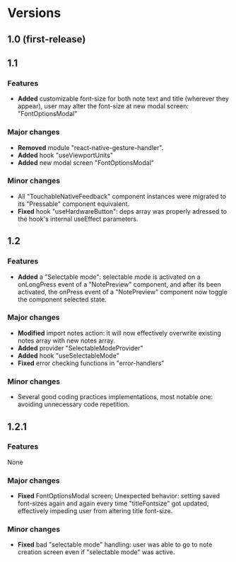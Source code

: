 # Versions

## 1.0 (first-release)

## 1.1

### Features

- **Added** customizable font-size for both note text and title (wherever they appear), user may alter the font-size at new modal screen: "FontOptionsModal"

### Major changes

- **Removed** module "react-native-gesture-handler".
- **Added** hook "useViewportUnits"
- **Added** new modal screen "FontOptionsModal"

### Minor changes 
- All "TouchableNativeFeedback" component instances were migrated to its "Pressable" component equivalent.
- **Fixed** hook "useHardwareButton": deps array was properly adressed to the hook's internal useEffect parameters.

## 1.2

### Features

- **Added** a "Selectable mode": selectable mode is activated on a onLongPress event of a "NotePreview" component, and after its been activated, the onPress event of a "NotePreview" component now toggle the component selected state.

### Major changes

- **Modified** import notes action: it will now effectively overwrite existing notes array with new notes array. 
- **Added** provider "SelectableModeProvider"
- **Added** hook "useSelectableMode"
- **Fixed** error checking functions in "error-handlers"

### Minor changes

- Several good coding practices implementations, most notable one: avoiding unnecessary code repetition.

## 1.2.1

### Features

None

### Major changes

- **Fixed** FontOptionsModal screen; Unexpected behavior: setting saved font-sizes again and again every time "titleFontsize" got updated, effectively impeding user from altering title font-size.

### Minor changes

- **Fixed** bad "selectable mode" handling: user was able to go to note creation screen even if "selectable mode" was active.